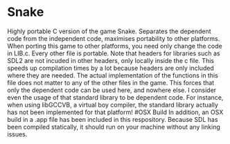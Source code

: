 # Snake
Highly portable C version of the game Snake. Separates the dependent code from the independent code, maximises portability to other platforms.
When porting this game to other platforms, you need only change the code in LIB.c. Every other file is portable.
Note that headers for libraries such as SDL2 are not incuded in other headers, only locally inside the c file.
This speeds up compilation times by a lot because headers are only included where they are needed.
The actual implementation of the functions in this file does not matter to any of the other files in the game.
This forces that only the dependent code can be used here, and nowhere else.
I consider even the usage of that standard library to be dependent code.
For instance, when using libGCCVB, a virtual boy compiler, the standard library actually has not been implemented for that platform!
#OSX Build
In addition, an OSX build in a .app file has been included in this respository. Because SDL has been compiled statically, it should run on your machine without any linking issues.
